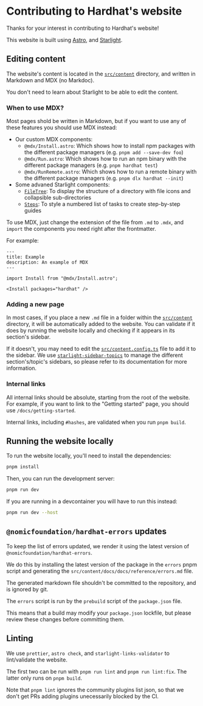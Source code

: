 # Contributing to Hardhat's website

Thanks for your interest in contributing to Hardhat's website!

This website is built using [Astro](https://astro.build), and [Starlight](https://starlight.astro.build).

## Editing content

The website's content is located in the [`src/content`](./src/content) directory, and written in Markdown and MDX (no Markdoc).

You don't need to learn about Starlight to be able to edit the content.

### When to use MDX?

Most pages shold be written in Markdown, but if you want to use any of these features you should use MDX instead:

- Our custom MDX components:
  - `@mdx/Install.astro`: Which shows how to install npm packages with the different package managers (e.g. `pnpm add --save-dev foo`)
  - `@mdx/Run.astro`: Which shows how to run an npm binary with the different package managers (e.g. `pnpm hardhat test`)
  - `@mdx/RunRemote.astro`: Which shows how to run a remote binary with the different package managers (e.g. `pnpm dlx hardhat --init`)
- Some advaned Starlight components:
  - [`FileTree`](https://starlight.astro.build/components/file-tree/): To display the structure of a directory with file icons and collapsible sub-directories
  - [`Steps`](https://starlight.astro.build/components/steps/): To style a numbered list of tasks to create step-by-step guides

To use MDX, just change the extension of the file from `.md` to `.mdx`, and `import` the components you need right after the frontmatter.

For example:

```mdx
---
title: Example
description: An example of MDX
---

import Install from "@mdx/Install.astro";

<Install packages="hardhat" />
```

### Adding a new page

In most cases, if you place a new `.md` file in a folder within the [`src/content`](./src/content) directory, it will be automatically added to the website. You can validate if it does by running the website locally and checking if it appears in its section's sidebar.

If it doesn't, you may need to edit the [`src/content.config.ts`](./src/content.config.ts) file to add it to the sidebar. We use [`starlight-sidebar-topics`](https://starlight-sidebar-topics.netlify.app/docs/getting-started/) to manage the different section's/topic's sidebars, so please refer to its documentation for more information.

### Internal links

All internal links should be absolute, starting from the root of the website. For example, if you want to link to the "Getting started" page, you should use `/docs/getting-started`.

Internal links, including `#hashes`, are validated when you run `pnpm build`.

## Running the website locally

To run the website locally, you'll need to install the dependencies:

```bash
pnpm install
```

Then, you can run the development server:

```bash
pnpm run dev
```

If you are running in a devcontainer you will have to run this instead:

```bash
pnpm run dev --host
```

## `@nomicfoundation/hardhat-errors` updates

To keep the list of errors updated, we render it using the latest version of `@nomicfoundation/hardhat-errors`.

We do this by installing the latest version of the package in the `errors` pnpm script and generating the `src/content/docs/docs/reference/errors.md` file.

The generated markdown file shouldn't be committed to the repository, and is ignored by git.

The `errors` script is run by the `prebuild` script of the `package.json` file.

This means that a build may modify your `package.json` lockfile, but please review these changes before committing them.

## Linting

We use `prettier`, `astro check`, and `starlight-links-validator` to lint/validate the website.

The first two can be run with `pnpm run lint` and `pnpm run lint:fix`. The latter only runs on `pnpm build`.

Note that `pnpm lint` ignores the community plugins list json, so that we don't get PRs adding plugins unecessarily blocked by the CI.
